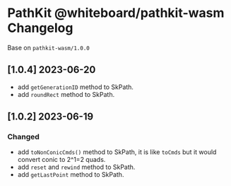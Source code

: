 # PathKit @whiteboard/pathkit-wasm Changelog

Base on `pathkit-wasm/1.0.0`

## [1.0.4] 2023-06-20

 - add `getGenerationID` method to SkPath.
 - add `roundRect` method to SkPath.

## [1.0.2] 2023-06-19

### Changed

 - add `toNonConicCmds()` method to SkPath, it is like `toCmds` but it would convert conic to 2^1=2 quads.
 - add `reset` and `rewind` method to SkPath.
 - add `getLastPoint` method to SkPath.
